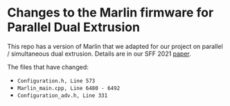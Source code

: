 # Changes to the Marlin firmware for Parallel Dual Extrusion

This repo has a version of Marlin that we adapted for our project
on parallel / simultaneous dual extrusion. Details are in our SFF 2021 [paper](http://utw10945.utweb.utexas.edu/sites/default/files/2021/101%20A%20Roadmap%20towards%20s%20Parallel%20Printing%20for%20Desktop%20.pdf).

The files that have changed:
- `Configuration.h, Line 573`
- `Marlin_main.cpp, Line 6480 - 6492`
- `Configuration_adv.h, Line 331`
